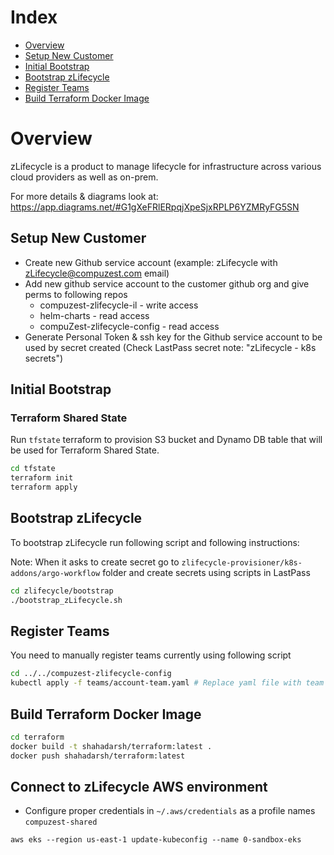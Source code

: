 # Index
- [Overview](#overview)
- [Setup New Customer](#setup-new-customer)
- [Initial Bootstrap](#initial-bootstrap)
- [Bootstrap zLifecycle](#bootstrap-zlifecycle)
- [Register Teams](#register-teams)
- [Build Terraform Docker Image](build-terraform-docker-image)

# Overview

zLifecycle is a product to manage lifecycle for infrastructure across various cloud providers as well as on-prem.

For more details & diagrams look at: https://app.diagrams.net/#G1gXeFRlERpqjXpeSjxRPLP6YZMRyFG5SN

## Setup New Customer

* Create new Github service account (example: zLifecycle with zLifecycle@compuzest.com email)
* Add new github service account to the customer github org and give perms to following repos
    * compuzest-zlifecycle-il - write access
    * helm-charts - read access
    * compuZest-zlifecycle-config - read access
* Generate Personal Token & ssh key for the Github service account to be used by secret created (Check LastPass secret note: "zLifecycle - k8s secrets")

## Initial Bootstrap

### Terraform Shared State

Run `tfstate` terraform to provision S3 bucket and Dynamo DB table that will be used for Terraform Shared State.

```bash
cd tfstate
terraform init
terraform apply
```

## Bootstrap zLifecycle

To bootstrap zLifecycle run following script and following instructions:

Note: When it asks to create secret go to `zlifecycle-provisioner/k8s-addons/argo-workflow` folder
and create secrets using scripts in LastPass

```bash
cd zlifecycle/bootstrap
./bootstrap_zLifecycle.sh
```

## Register Teams

You need to manually register teams currently using following script

```bash
cd ../../compuzest-zlifecycle-config
kubectl apply -f teams/account-team.yaml # Replace yaml file with team name for the team you want to register
```

## Build Terraform Docker Image

```bash
cd terraform
docker build -t shahadarsh/terraform:latest .
docker push shahadarsh/terraform:latest
```

## Connect to zLifecycle AWS environment
- Configure proper credentials in `~/.aws/credentials` as a profile names `compuzest-shared`
```
aws eks --region us-east-1 update-kubeconfig --name 0-sandbox-eks
```